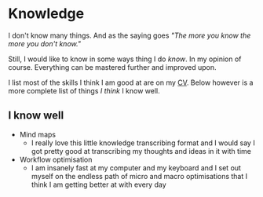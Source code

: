 # Knowledge
I don't know many things. And as the saying goes _"The more you know the more you don't know."_

Still, I would like to know in some ways thing I do _know_. In my opinion of course. Everything can be mastered further and improved upon.

I list most of the skills I think I am good at are on my [CV](https://stackoverflow.com/cv/nikitavoloboev "CV"). Below however is a more complete list of things _I think_ I know well.

## I know well
- Mind maps
	- I really love this little knowledge transcribing format and I would say I got pretty good at transcribing my thoughts and ideas in it with time
- Workflow optimisation
	- I am insanely fast at my computer and my keyboard and I set out myself on the endless path of micro and macro optimisations that I think I am getting better at with every day